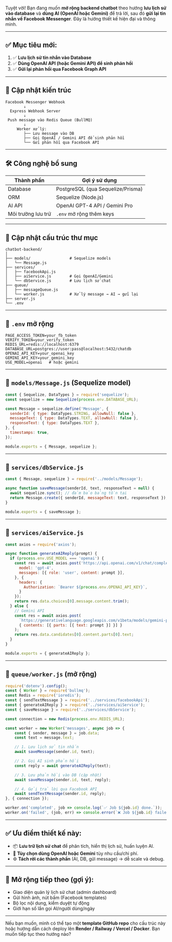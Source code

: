 Tuyệt vời! Bạn đang muốn **mở rộng backend chatbot** theo hướng **lưu lịch sử vào database** và **dùng AI (OpenAI hoặc Gemini)** để trả lời, sau đó **gửi lại tin nhắn về Facebook Messenger**. Đây là hướng thiết kế hiện đại và thông minh.

---

## ✅ Mục tiêu mới:

1. ✅ **Lưu lịch sử tin nhắn vào Database**
2. ✅ **Dùng OpenAI API (hoặc Gemini API) để sinh phản hồi**
3. ✅ **Gửi lại phản hồi qua Facebook Graph API**

---

## 🧠 Cập nhật kiến trúc

```
Facebook Messenger Webhook
        ↓
  Express Webhook Server
        ↓
 Push message vào Redis Queue (BullMQ)
        ↓
     Worker xử lý:
        ├── Lưu message vào DB
        ├── Gọi OpenAI / Gemini API để sinh phản hồi
        └── Gửi phản hồi qua Facebook API
```

---

## 🛠️ Công nghệ bổ sung

| Thành phần         | Gợi ý sử dụng                     |
| ------------------ | --------------------------------- |
| Database           | PostgreSQL (qua Sequelize/Prisma) |
| ORM                | Sequelize (Node.js)               |
| AI API             | OpenAI GPT-4 API / Gemini Pro     |
| Môi trường lưu trữ | `.env` mở rộng thêm keys          |

---

## 📁 Cập nhật cấu trúc thư mục

```
chatbot-backend/
│
├── models/                 # Sequelize models
│   └── Message.js
├── services/
│   ├── facebookApi.js
│   ├── aiService.js        # Gọi OpenAI/Gemini
│   └── dbService.js        # Lưu lịch sử chat
├── queue/
│   ├── messageQueue.js
│   └── worker.js           # Xử lý message → AI → gửi lại
├── server.js
└── .env
```

---

## 📄 `.env` mở rộng

```env
PAGE_ACCESS_TOKEN=your_fb_token
VERIFY_TOKEN=your_verify_token
REDIS_URL=redis://localhost:6379
DATABASE_URL=postgres://user:pass@localhost:5432/chatdb
OPENAI_API_KEY=your_openai_key
GEMINI_API_KEY=your_gemini_key
USE_MODEL=openai   # hoặc gemini
```

---

## 📄 `models/Message.js` (Sequelize model)

```js
const { Sequelize, DataTypes } = require('sequelize');
const sequelize = new Sequelize(process.env.DATABASE_URL);

const Message = sequelize.define('Message', {
  senderId: { type: DataTypes.STRING, allowNull: false },
  messageText: { type: DataTypes.TEXT, allowNull: false },
  responseText: { type: DataTypes.TEXT },
}, {
  timestamps: true,
});

module.exports = { Message, sequelize };
```

---

## 📄 `services/dbService.js`

```js
const { Message, sequelize } = require('../models/Message');

async function saveMessage(senderId, text, responseText = null) {
  await sequelize.sync(); // đảm bảo bảng tồn tại
  return Message.create({ senderId, messageText: text, responseText });
}

module.exports = { saveMessage };
```

---

## 📄 `services/aiService.js`

```js
const axios = require('axios');

async function generateAIReply(prompt) {
  if (process.env.USE_MODEL === 'openai') {
    const res = await axios.post('https://api.openai.com/v1/chat/completions', {
      model: 'gpt-4',
      messages: [{ role: 'user', content: prompt }],
    }, {
      headers: {
        Authorization: `Bearer ${process.env.OPENAI_API_KEY}`,
      }
    });
    return res.data.choices[0].message.content.trim();
  } else {
    // Gemini API
    const res = await axios.post(
      `https://generativelanguage.googleapis.com/v1beta/models/gemini-pro:generateContent?key=${process.env.GEMINI_API_KEY}`,
      { contents: [{ parts: [{ text: prompt }] }] }
    );
    return res.data.candidates[0].content.parts[0].text;
  }
}

module.exports = { generateAIReply };
```

---

## 📄 `queue/worker.js` (mở rộng)

```js
require('dotenv').config();
const { Worker } = require('bullmq');
const Redis = require('ioredis');
const { sendTextMessage } = require('../services/facebookApi');
const { generateAIReply } = require('../services/aiService');
const { saveMessage } = require('../services/dbService');

const connection = new Redis(process.env.REDIS_URL);

const worker = new Worker('messages', async job => {
    const { sender, message } = job.data;
    const text = message.text;

    // 1. Lưu lịch sử tin nhắn
    await saveMessage(sender.id, text);

    // 2. Gọi AI sinh phản hồi
    const reply = await generateAIReply(text);

    // 3. Lưu phản hồi vào DB (cập nhật)
    await saveMessage(sender.id, text, reply);

    // 4. Gửi trả lời qua Facebook API
    await sendTextMessage(sender.id, reply);
}, { connection });

worker.on('completed', job => console.log(`✅ Job ${job.id} done.`));
worker.on('failed', (job, err) => console.error(`❌ Job ${job.id} failed:`, err));
```

---

## ✅ Ưu điểm thiết kế này:

* 📦 **Lưu trữ lịch sử chat** để phân tích, hiển thị lịch sử, huấn luyện AI.
* 🤖 **Tùy chọn dùng OpenAI hoặc Gemini** tùy nhu cầu/chi phí.
* ⚙️ **Tách rời các thành phần** (AI, DB, gửi message) → dễ scale và debug.

---

## 🚀 Mở rộng tiếp theo (gợi ý):

* Giao diện quản lý lịch sử chat (admin dashboard)
* Gửi hình ảnh, nút bấm (Facebook templates)
* Bộ lọc nội dung, kiểm duyệt tự động
* Giới hạn số lần gọi AI/người dùng/ngày

---

Nếu bạn muốn, mình có thể tạo một **template GitHub repo** cho cấu trúc này hoặc hướng dẫn cách deploy lên **Render / Railway / Vercel / Docker**. Bạn muốn tiếp tục theo hướng nào?
